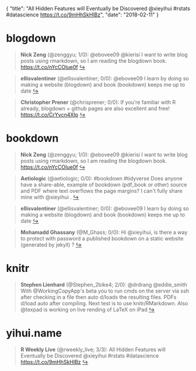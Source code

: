{
  "title": "All Hidden Features will Eventually be Discovered @xieyihui #rstats #datascience https://t.co/9mHhSkHlBz",
  "date": "2018-02-11"
}

# blogdown

> **Nick Zeng** (@zenggyu; 1/0): @ebovee09 @kierisi I want to write blog posts using rmarkdown, so I am reading the blogdown book. https://t.co/nYcCOIue0f  [&#8618;](https://twitter.com/xieyihui/status/962464497951633413)

<!-- -->


> **ellisvalentiner** (@ellisvalentiner; 0/0): @ebovee09 I learn by doing so making a website (blogdown) and book (bookdown) keeps me up to date  [&#8618;](https://twitter.com/xieyihui/status/962437612131831810)

<!-- -->


> **Christopher Prener** (@chrisprener; 0/0): If you’re familiar with R already, blogdown + github pages are also excellent and free! https://t.co/CrYvcn4XIp  [&#8618;](https://twitter.com/xieyihui/status/962351078569324544)

<!-- -->


# bookdown

> **Nick Zeng** (@zenggyu; 1/0): @ebovee09 @kierisi I want to write blog posts using rmarkdown, so I am reading the blogdown book. https://t.co/nYcCOIue0f  [&#8618;](https://twitter.com/xieyihui/status/962464497951633413)

<!-- -->


> **Aetiologic** (@aetiologic; 0/0): #bookdown #tidyverse Does anyone have a share-able, example of bookdown (pdf_book or other) source and PDF where text overflows the page margins? I can't fully share mine with @xieyihui .  [&#8618;](https://twitter.com/xieyihui/status/962457746422472705)

<!-- -->


> **ellisvalentiner** (@ellisvalentiner; 0/0): @ebovee09 I learn by doing so making a website (blogdown) and book (bookdown) keeps me up to date  [&#8618;](https://twitter.com/xieyihui/status/962437612131831810)

<!-- -->


> **Mohamadd Ghassany** (@M_Ghass; 0/0): Hi @xieyihui, is there a way to protect with password a published bookdown on a static website (generated by jekyll) ?  [&#8618;](https://twitter.com/xieyihui/status/962401270496747522)

<!-- -->


# knitr

> **Stephen Lienhard** (@Stephen_2bike4; 2/0): @drdrang @eddie_smith With @WorkingCopyApp's beta you to run cmds on the server via ssh after checking in a file then auto d/loads the resulting files.  PDFs d/load auto after compiling.  Next test is to use knitr/RMarkdown. Also @texpad is working on live rending of LaTeX on iPad  [&#8618;](https://twitter.com/xieyihui/status/962449954206830592)

<!-- -->


# yihui.name

> **R Weekly Live** (@rweekly_live; 3/3): All Hidden Features will Eventually be Discovered @xieyihui #rstats #datascience https://t.co/9mHhSkHlBz  [&#8618;](https://twitter.com/xieyihui/status/962146264665047040)

<!-- -->


